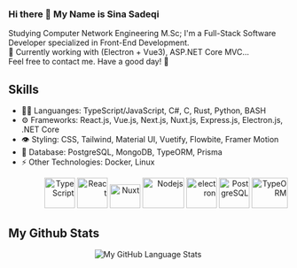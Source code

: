 ### Hi there 👋 My Name is Sina Sadeqi 

Studying Computer Network Engineering M.Sc; I'm a Full-Stack Software Developer specialized in Front-End Development. <br>
🔭 Currently working with (Electron + Vue3), ASP.NET Core MVC... <br>
Feel free to contact me. Have a good day! 🌱

## Skills
<ul>
  <li> 👨‍💻 Languanges: TypeScript/JavaScript, C#, C, Rust, Python, BASH </li>
  <li> ⚙️ Frameworks: React.js, Vue.js, Next.js, Nuxt.js, Express.js, Electron.js, .NET Core </li>
  <li> 👁️ Styling: CSS, Tailwind, Material UI, Vuetify, Flowbite, Framer Motion </li>
  <li> 🌱 Database: PostgreSQL, MongoDB, TypeORM, Prisma </li> 
  <li> ⚡ Other Technologies: Docker, Linux </li>
  <!-- LinuxOS(CLI), Redis, Socket.io, gRPC, GraphQL, Apollo, Kavenger, puppeteer, Jest, Cypress, React Testing Library, GSAP -->
  <!--  Concepts: Microservices, Clean Code, MVC, Design Patterns, OOP, CDN, CI/CD, Unit Testing, --> 
</ul> 
<p align="right" >
  
  <img src="https://seeklogo.com/images/T/typescript-logo-B29A3F462D-seeklogo.com.png" alt="TypeScript" width="55" height="55"/>  
  <img src="https://www.vectorlogo.zone/logos/reactjs/reactjs-icon.svg" alt="React" width="55" height="55"/> 
  <img src="https://seeklogo.com/images/N/nuxt-logo-64E0472AA8-seeklogo.com.png" alt="Nuxt" width="55" height="43"/>
  <img src="https://seeklogo.com/images/N/nodejs-logo-065257DE24-seeklogo.com.png" alt="Nodejs" width="75" height="55"/> 
  <img src="https://seeklogo.com/images/E/electron-software-logo-C231A437EA-seeklogo.com.png" alt="electron" width="55" height="55"/>
  <!-- <img src="https://seeklogo.com/images/N/npm-logo-01B8642EDD-seeklogo.com.png" alt="NPM" width="55" height="55"/> -->
  <img src="https://seeklogo.com/images/P/PostgreSQL_Inc-logo-09A7EFEB72-seeklogo.com.png" alt="PostgreSQL" width="55" height="55" margin="5"/>
  <img src="https://seeklogo.com/images/T/typeorm-logo-F243B34DEE-seeklogo.com.png" alt="TypeORM" width="65" height="55" margin="5"/> 
  <!-- <img src="https://www.vectorlogo.zone/logos/git-scm/git-scm-icon.svg" alt="GIT" width="55" height="55"/> -->
  <!-- <img src="https://seeklogo.com/images/B/bash-logo-BF4F6893D9-seeklogo.com.png" alt="BASH" width="55" height="55"/> -->
    
</p> 

## My Github Stats

<div align="center" >
  
  ![My GitHub Language Stats](https://github-readme-stats.vercel.app/api/top-langs/?username=Cimorexave&langs_count=7&theme=highcontrast&hide=html,css)

</div>


<!--
- 🔭 I’m currently working on ...
- 🌱 I’m currently learning ...
- 👯 I’m looking to collaborate on ...
- 🤔 I’m looking for help with ...
- 💬 Ask me about ...
- 📫 How to reach me: ...
- 😄 Pronouns: ...
- ⚡ Fun fact: ...
-->
